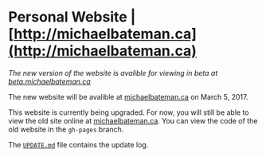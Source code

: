 # Personal Website | [http://michaelbateman.ca](http://michaelbateman.ca)

*The new version of the website is avalible for viewing in beta at [beta.michaelbateman.ca](https://beta.michaelbateman.ca)*

The new website will be avalible at [michaelbateman.ca](http://michaelbateman.ca) on March 5, 2017.

This website is currently being upgraded.  For now, you will still be able to view the old site online at [michaelbateman.ca](http://michaelbateman.ca).  You can view the code of the old website in the `gh-pages` branch.

The [`UPDATE.md`](UPDATE.md) file contains the update log.


<!--- This will be added once the site is released

# Personal Website | https://michaelbateman.ca
[![Build Status](https://travis-ci.org/michael-bateman/michaelbateman.ca.svg?branch=master)](https://travis-ci.org/michael-bateman/michaelbateman.ca) [![Version](https://img.shields.io/github/release/michael-bateman/michaelbateman.ca.svg)](https://github.com/michael-bateman/michaelbateman.ca/releases)

*For more information on this project, visit this project on my projects website at https://projects.michaelbateman.ca/personal-website/*

## About

This is my personal website.  It contains all of my contact information along with other information about myself.

## Future Improvements

This is my final *stable* repository that contains all work that is stable.  The beta site has it's own repository and it can be found [here](https://github.com/michael-bateman/beta.michaelbateman.ca)

## Getting Started

These instructions will get you a copy of the project up and running on your local machine for development and testing purposes.

__Note:__ *This guide assumes your on a Unix machine*

### Prerequisites

To run my website you will need the following things:

1. [Git](https://git-scm.com)
2. [Ruby](https://rubygems.org)
3. [Jekyll](https://jekyllrb.com)

Below, shows how to install each of these.

### Installation

Please follow these instructions exactly so you don't run into any errors.

#### Git

All modern Mac's come with Git preinstalled.  If you're using an older Mac or you do not have Git installed, please follow instructions on their website (https://git-scm.com).  You will need Git to clone the repository.

#### Ruby

Ruby also comes preinstalled on modern Mac's!  If you do not have it, please follow instructions on their website (https://rubygems.org).  You will need Ruby to install Jekyll.

#### Jekyll

Jekyll is a static site generator that is needed to build and run the website.  We will install Jekyll using Ruby.  Unfortunately, Jekyll is not preinstalled on Mac's, but it is very simple to setup.

__Note:__ *The `$` is to remind that this is the command line.  When entering prompts, you do not include the `$`.*

* Open `Terminal.app` to access the command line.  You should see something like this:
```bash
Last login: Tue Feb 14 16:39:48 on ttys000
Michaels-MacBook-Pro-Retina:~ michaelbateman$ 
```
* Now, install Jekyll by typing:
```bash
$ gem install jekyll
```
Jekyll is now all installed!

#### Clone

Now, we need to use Git to clone our repository.

* Clone the repository with HTTPS
```bash
$ git clone https://github.com/michael-bateman/michaelbateman.ca
```
* Navigate into the directory by typing:
```bash
$ cd michaelbateman.ca/
```
* Now to start the website, type:
```bash
$ jekyll serve
```
Once the website is being served, you should see something like this:
```
Configuration file: /Users/michaelbateman/Documents/uccewb-website/_config.yml
Configuration file: /Users/michaelbateman/Documents/uccewb-website/_config.yml
            Source: /Users/michaelbateman/Documents/uccewb-website
       Destination: /Users/michaelbateman/Documents/uccewb-website/_site
 Incremental build: disabled. Enable with --incremental
      Generating... 
                    done in 0.76 seconds.
 Auto-regeneration: enabled for '/Users/michaelbateman/Documents/uccewb-website'
Configuration file: /Users/michaelbateman/Documents/uccewb-website/_config.yml
    Server address: http://127.0.0.1:4000/
  Server running... press ctrl-c to stop.
```
You should now be able to access the site by going to http://localhost:4000

By default, Jekyll will serve the website on port 4000 which can get annoying if you are working on multiple projects and want to serve them all at the same time.  You can type the following to serve it on another port:
```bash
$ jekyll serve --port 80
```
__Note:__ *If you select port 80, you do not need to type in the port number, so instead you type `http://localhost/`.*

If the following message appears when trying to bind on a different port, you will need to use the `sudo` command.
```
jekyll 3.3.1 | Error:  Permission denied - bind(2) for 127.0.0.1:80
```
You now need to type:
```bash
$ sudo jekyll serve --port 80
```

## Built With

* [Sublime Text](https://www.sublimetext.com) - The text editor
* [Bootstrap](http://getbootstrap.com) - The CSS framework
* [Jekyll](https://jekyllrb.com) - Static site generator

## Authors

* __Michael Bateman__ - [GitHub](https://github.com/michael-bateman/)

See the list of [contributors](https://github.com/michael-bateman/michaelbateman.ca/contributors) who helped in this project.

## License

This project is licensed under the GPL-3.0 license - see the [LICENSE.md](LICENSE.md) file for more details.

## Acknowledgments

* [README.md template](https://gist.github.com/PurpleBooth/109311bb0361f32d87a2) - [PurpleBooth](https://github.com/PurpleBooth)

--->
